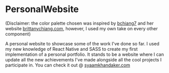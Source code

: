 # PersonalWebsite 
(Disclaimer: the color palette chosen was inspired by [bchiang7](https://github.com/bchiang7) and her website [brittanychiang.com](https://www.brittanychiang.com), however, I used my own take on every other component)

A personal website to showcase some of the work I've done so far. I used my new knowledge of React Native and SASS to create my first implementation of a personal portfolio. It stands to be a website where I can update all the new achievements I've made alongside all the cool projects I participate in. You can check it out @ [syaamkhandaker.com](https://www.syaamkhandaker.com)
